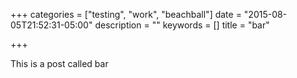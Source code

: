 +++
categories = ["testing", "work", "beachball"]
date = "2015-08-05T21:52:31-05:00"
description = ""
keywords = []
title = "bar"

+++

This is a post called bar
